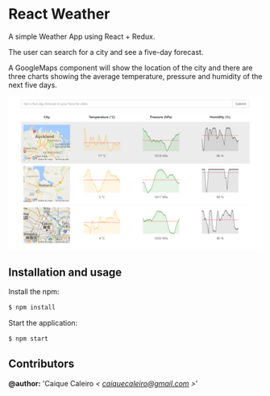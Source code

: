 # React Weather
A simple Weather App using React + Redux.

The user can search for a city and see a five-day forecast. 

A GoogleMaps component will show the location of the city and 
there are three charts showing the average temperature, pressure 
and humidity of the next five days.

![React Weather'](https://raw.githubusercontent.com/caiquecaleiro/react-weather/master/img/github-app-preview.png)

## Installation and usage

Install the npm:
```bash
$ npm install
```

Start the application:
```bash
$ npm start
```

## Contributors  

**@author:** 'Caique Caleiro *< [caiquecaleiro@gmail.com](mailto:caiquecaleiro@gmail.com) >*' 